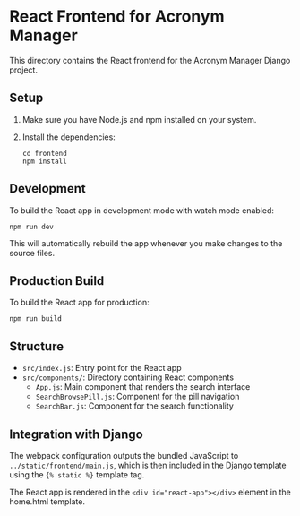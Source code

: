 # React Frontend for Acronym Manager

This directory contains the React frontend for the Acronym Manager Django project.

## Setup

1. Make sure you have Node.js and npm installed on your system.

2. Install the dependencies:
   ```
   cd frontend
   npm install
   ```

## Development

To build the React app in development mode with watch mode enabled:
```
npm run dev
```

This will automatically rebuild the app whenever you make changes to the source files.

## Production Build

To build the React app for production:
```
npm run build
```

## Structure

- `src/index.js`: Entry point for the React app
- `src/components/`: Directory containing React components
  - `App.js`: Main component that renders the search interface
  - `SearchBrowsePill.js`: Component for the pill navigation
  - `SearchBar.js`: Component for the search functionality

## Integration with Django

The webpack configuration outputs the bundled JavaScript to `../static/frontend/main.js`, which is then included in the Django template using the `{% static %}` template tag.

The React app is rendered in the `<div id="react-app"></div>` element in the home.html template.